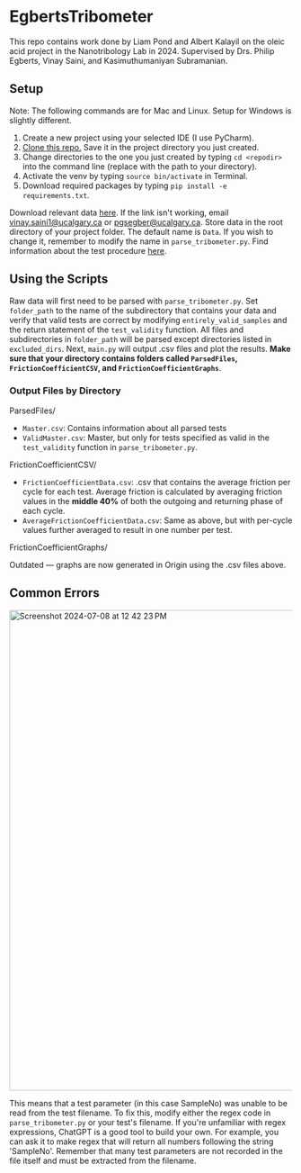 # EgbertsTribometer
This repo contains work done by Liam Pond and Albert Kalayil on the oleic acid project in the Nanotribology Lab in 2024. Supervised by Drs. Philip Egberts, Vinay Saini, and Kasimuthumaniyan Subramanian. 

## Setup
Note: The following commands are for Mac and Linux. Setup for Windows is slightly different.
1. Create a new project using your selected IDE (I use PyCharm). 
2. [Clone this repo.](https://docs.github.com/en/repositories/creating-and-managing-repositories/cloning-a-repository) Save it in the project directory you just created.
3. Change directories to the one you just created by typing ```cd <repodir>``` into the command line (replace <repodir> with the path to your directory).
4. Activate the venv by typing ```source bin/activate``` in Terminal.
5. Download required packages by typing ```pip install -e requirements.txt```.

Download relevant data [here](https://uofc.sharepoint.com/:f:/s/Nanotribology/EtoGu7vGsJZMtskWNr2DBOgBcGOyxEI-5rjUbJKRrB8v_g?e=wPcI27). If the link isn't working, email vinay.saini1@ucalgary.ca or pgsegber@ucalgary.ca.
Store data in the root directory of your project folder. The default name is ```Data```. If you wish to change it, remember to modify the name in ```parse_tribometer.py```.
Find information about the test procedure [here](https://uofc.sharepoint.com/:w:/s/Nanotribology/ESjDrQkJ6T5DqgAqq4mPkRIBXiINiYxcL5QqRma2VKqXUA?e=O2sIvo).

## Using the Scripts
Raw data will first need to be parsed with ```parse_tribometer.py```. Set ```folder_path``` to the name of the subdirectory that contains your data and verify that valid tests are correct by modifying ```entirely_valid_samples``` and the return statement of the ```test_validity``` function. All files and subdirectories in ```folder_path``` will be parsed except directories listed in ```excluded_dirs```. Next, ```main.py``` will output .csv files and plot the results. <strong>Make sure that your directory contains folders called ```ParsedFiles```, ```FrictionCoefficientCSV```, and ```FrictionCoefficientGraphs```</strong>. 

### Output Files by Directory
ParsedFiles/
* ```Master.csv```: Contains information about all parsed tests
* ```ValidMaster.csv```: Master, but only for tests specified as valid in the ```test_validity``` function in ```parse_tribometer.py```.

FrictionCoefficientCSV/
* ```FrictionCoefficientData.csv```: .csv that contains the average friction per cycle for each test. Average friction is calculated by averaging friction values in the <strong>middle 40%</strong> of both the outgoing and returning phase of each cycle.
* ```AverageFrictionCoefficientData.csv```: Same as above, but with per-cycle values further averaged to result in one number per test.

FrictionCoefficientGraphs/

Outdated — graphs are now generated in Origin using the .csv files above.

## Common Errors

<img width="854" alt="Screenshot 2024-07-08 at 12 42 23 PM" src="https://github.com/user-attachments/assets/4e05f2cd-009e-4b5c-9710-27af10dd2b07">

This means that a test parameter (in this case SampleNo) was unable to be read from the test filename. To fix this, modify either the regex code in ```parse_tribometer.py``` or your test's filename. If you're unfamiliar with regex expressions, ChatGPT is a good tool to build your own. For example, you can ask it to make regex that will return all numbers following the string 'SampleNo'. Remember that many test parameters are not recorded in the file itself and must be extracted from the filename. 
